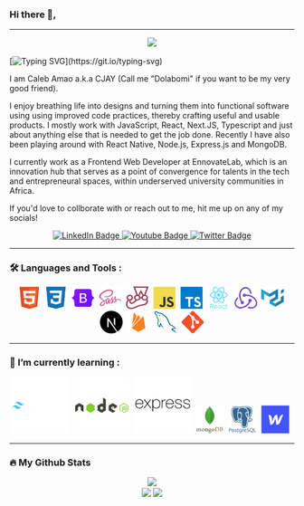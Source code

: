 ### Hi there 👋,
<hr>
<div id="header" align="center">
  <img src="https://media.giphy.com/media/M9gbBd9nbDrOTu1Mqx/giphy.gif" width="200"/>
</div>


<!--   my-ticker -->    
[![Typing SVG](https://readme-typing-svg.herokuapp.com?color=%2336BCF7&center=true&vCenter=true&width=600&lines=Hi+there+👋,+I+am+Caleb+Amao;+Welcome+to+My+Profile!;Over+3+years+of+programming+experience;Always+learning+new+things+;Passionate+about+crafting+products;Software+engineering+and+User+Interface+enthusiast;)](https://git.io/typing-svg)


I am Caleb Amao a.k.a CJAY (Call me "Dolabomi" if you want to be my very good friend).

I enjoy breathing life into designs and turning them into functional software using using improved code practices, thereby crafting useful and usable products. I mostly work with JavaScript, React, Next.JS, Typescript and just about anything else that is needed to get the job done. Recently I have also been playing around with React Native, Node.js, Express.js and MongoDB.  

I currently work as a Frontend Web Developer at EnnovateLab, which is an innovation hub that serves as a point of convergence for talents in the tech and entrepreneural spaces, within underserved university communities in Africa. 

If you'd love to collborate with or reach out to me, hit me up on any of my socials!

<div id="badges" align="center">
  <a href="https://www.linkedin.com/in/caleb-amao-8a82401b8/" target="_blank">
    <img src="https://img.shields.io/badge/LinkedIn-blue?style=for-the-badge&logo=linkedin&logoColor=white" alt="LinkedIn Badge"/>
  </a>
  <a href="https://www.instagram.com/dolabomi_j/" target="_blank">
    <img src="https://img.shields.io/badge/Instagram-red?style=for-the-badge&logo=youtube&logoColor=white" alt="Youtube Badge"/>
  </a>
  <a href="https://twitter.com/CalebAmaoO" target="_blank">
    <img src="https://img.shields.io/badge/Twitter-blue?style=for-the-badge&logo=twitter&logoColor=white" alt="Twitter Badge"/>
  </a>
</div>
<hr/>

### :hammer_and_wrench: Languages and Tools :
<div align="center">
  <img src="https://github.com/devicons/devicon/blob/master/icons/html5/html5-original.svg" title="HTML5" alt="HTML" width="40" height="40"/>&nbsp;
  <img src="https://github.com/devicons/devicon/blob/master/icons/css3/css3-plain.svg"  title="CSS3" alt="CSS" width="40" height="40"/>&nbsp;
  <img src="https://github.com/devicons/devicon/blob/master/icons/bootstrap/bootstrap-original.svg"  title="Bootstrap" alt="CSS" width="40" height="40"/>&nbsp;
  <img src="https://github.com/devicons/devicon/blob/master/icons/sass/sass-original.svg"  title="Sass" alt="Sass" width="40" height="40"/>&nbsp;
  <img src="https://github.com/devicons/devicon/blob/master/icons/jest/jest-plain.svg"  title="Jest" alt="Jest" width="40" height="40"/>&nbsp;  
  <img src="https://github.com/devicons/devicon/blob/master/icons/javascript/javascript-original.svg" title="JavaScript" alt="JavaScript" width="40" height="40"/>&nbsp;
  <img src="https://github.com/devicons/devicon/blob/master/icons/typescript/typescript-original.svg" title="JavaScript" alt="JavaScript" width="40" height="40"/>&nbsp;
  <img src="https://github.com/devicons/devicon/blob/master/icons/react/react-original-wordmark.svg" title="React" alt="React" width="40" height="40"/>&nbsp;
  <img src="https://github.com/devicons/devicon/blob/master/icons/redux/redux-original.svg" title="Redux" alt="Redux " width="40" height="40"/>&nbsp;
  <img src="https://github.com/devicons/devicon/blob/master/icons/materialui/materialui-original.svg" title="Material UI" alt="Material UI" width="40" height="40"/>&nbsp;
  <img src="https://github.com/devicons/devicon/blob/master/icons/nextjs/nextjs-original.svg" title="Next JS" alt="NEXT JS" width="40" height="40"/>&nbsp;
  <img src="https://github.com/devicons/devicon/blob/master/icons/firebase/firebase-plain.svg" title="Firebase" alt="Firebase" width="40" height="40"/>&nbsp;
  <img src="https://github.com/devicons/devicon/blob/master/icons/mysql/mysql-original.svg" title="MySQL"  alt="MySQL" width="40" height="40"/>&nbsp;
  <img src="https://github.com/devicons/devicon/blob/master/icons/git/git-original.svg" title="Git" **alt="Git" width="40" height="40"/>  
</div>
<hr/>

### 🌱 I’m currently learning :
<div align="center">
  <img src="https://github.com/devicons/devicon/blob/master/icons/tailwindcss/tailwindcss-original-wordmark.svg"  title="Tailwind" alt="Tailwind" width="100" height="100"/>&nbsp;
  <img src="https://github.com/devicons/devicon/blob/master/icons/nodejs/nodejs-original-wordmark.svg"  title="Node JS" alt="NodeJS" width="100" height="100"/>&nbsp;
  <img src="https://github.com/devicons/devicon/blob/master/icons/express/express-original-wordmark.svg"  title="Express JS" alt="ExpressJS" width="100" height="100"/>&nbsp;  
  <img src="https://github.com/devicons/devicon/blob/master/icons/mongodb/mongodb-original-wordmark.svg"  title="MongoDB" alt="MongoDB" width="50" height="50"/>&nbsp;
  <img src="https://github.com/devicons/devicon/blob/master/icons/postgresql/postgresql-plain-wordmark.svg"  title="PostgresSQL" alt="PostgresSQL" width="50" height="50"/>&nbsp;
  <img src="https://github.com/devicons/devicon/blob/master/icons/webflow/webflow-original.svg"  title="NodeJS" alt="NodeJS" width="50" height="50"/>&nbsp;
</div>

<hr/>




### :fire: My Github Stats
<div align="center">
  <picture>
      <source media="(prefers-color-scheme: dark)" srcset="https://streak-stats.demolab.com?user=caleb-ola&theme=highcontrast&hide_border=true" 
         media="(prefers-color-scheme: dark)"/>
      <img src="https://streak-stats.demolab.com?user=caleb-ola&theme=default" />
  </picture>
</div>
<!--  <picture>
      <source
    srcset="https://github-readme-stats.vercel.app/api?username=anuraghazra&show_icons=true&theme=dark"
    media="(prefers-color-scheme: dark)"
  /> -->
<div align="center">
  <picture>
      <source
    srcset="https://github-readme-stats.vercel.app/api?username=caleb-ola&show_icons=true&theme=highcontrast&hide_border=true"
    media="(prefers-color-scheme: dark)"
  />
      <img src="https://github-readme-stats.vercel.app/api/top-langs/?username=caleb-ola&layout=compact&theme=default&hide_border=true" />
  </picture>
  
  <picture>
      <source media="(prefers-color-scheme: dark)" srcset="https://github-readme-stats.vercel.app/api/top-langs/?username=caleb-ola&layout=compact&theme=vision-friendly-dark&hide_border=true" />
      <img src="https://github-readme-stats.vercel.app/api/top-langs/?username=caleb-ola&layout=compact&theme=default&hide_border=true" />
  </picture>
  

<!--

**caleb-ola/caleb-ola** is a ✨ _special_ ✨ repository because its `README.md` (this file) appears on your GitHub profile.

Here are some ideas to get you started:

- 🔭 I’m currently working on ...
- 🌱 I’m currently learning ...
- 👯 I’m looking to collaborate on ...
- 🤔 I’m looking for help with ...
- 💬 Ask me about ...
- 📫 How to reach me: ...
- 😄 Pronouns: ...
- ⚡ Fun fact: ...
-->




